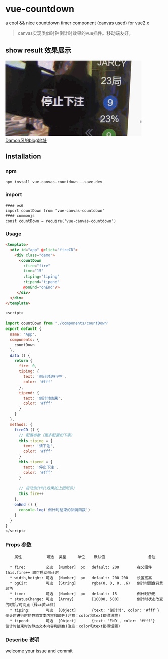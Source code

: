 # vue-countdown
a cool &amp;&amp; nice  countdown timer component (canvas used) for vue2.x

> canvas实现类似时钟倒计时效果的vue插件。移动端友好。

## show result 效果展示

![Damon风](https://github.com/Damon0820/vue-countdown/blob/master/static/img/show1.gif "Damon风")
</br>[Damon风的blog地址](https://www.cnblogs.com/damonFeng/)

## Installation

### npm
```
npm install vue-canvas-countdown --save-dev
````

### import
````
#### es6
import countDown from 'vue-canvas-countdown'
#### commonjs
const countDown = require('vue-canvas-countdown')
````

### Usage

``` html
<template>
  <div id="app" @click="fireCD">
    <div class="demo">
      <countDown 
        :fire="fire"
        time="15"
        :tiping="tiping"
        :tipend="tipend"
        @onEnd="onEnd"/>
     </div>
  </div>
</template>
```
``` javascript
<script>

import countDown from './components/countDown'
export default {
  name: 'App',
  components: {
    countDown
  },
  data () {
    return {
      fire: 0,
      tiping: {
        text: '倒计时进行中',
        color: '#fff'
      },
      tipend: {
        text: '倒计时结束',
        color: '#fff'
      }
    }
  },
  methods: {
    fireCD () {
      // 配置参数（更多配置如下表）
      this.tiping = {
        text: '请下注',
        color: '#fff'
      }
      this.tipend = {
        text: '停止下注',
        color: '#fff'
      }

      // 启动倒计时(效果如上图所示)      
      this.fire++ 
    },
    onEnd () {
      console.log('倒计时结束的回调函数')
    }
  }
}
</script>
```

### Props 参数
        属性           可选  类型     单位    默认值                   备注

      * fire:         必选  [Number]  px   default: 200        在父组件this.fire++ 即可启动倒计时
      * width,height: 可选  [Number]  px   default: 200 200    设置宽高
      * bgCir:        可选  [String]       rgba(0, 0, 0, .6)   倒计时圆盘背景颜色
      * time:         可选  [Number]  px   default: 15         倒计时所用
      * statusChange: 可选  [Array]        [10000, 500]        倒计时状态改变的时机/时间点（绿=>黄=>红）
      * tiping:       可选  [Object]       {text: '倒计时', color: '#fff'}    倒计时进行时的静态文本内容和颜色(注意：color和text都得设置)
      * tipend:       可选  [Object]       {text: 'END', color: '#fff'}       倒计时结束时的静态文本内容和颜色(注意：color和text都得设置)

### Describe 说明 
  welcome your issue  and commit
